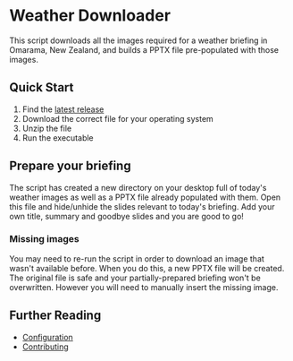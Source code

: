 # Weather Downloader
This script downloads all the images required for a weather briefing in Omarama, New Zealand, and builds a PPTX file pre-populated with those images.

## Quick Start

1. Find the [latest release](https://github.com/demccormack/weatherdl/releases/latest)
2. Download the correct file for your operating system
3. Unzip the file
4. Run the executable

## Prepare your briefing
The script has created a new directory on your desktop full of today's weather images as well as a PPTX file already populated with them. Open this file and hide/unhide the slides relevant to today's briefing. Add your own title, summary and goodbye slides and you are good to go!

### Missing images
You may need to re-run the script in order to download an image that wasn't available before. When you do this, a new PPTX file will be created. The original file is safe and your partially-prepared briefing won't be overwritten. However you will need to manually insert the missing image.

## Further Reading
  - [Configuration](./configuration.md)
  - [Contributing](./CONTRIBUTING.md)
